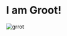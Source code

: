 # I am Groot!
![grrot](https://www.redringtones.com/wp-content/uploads/2019/04/i-am-groot-ringtone.jpg)
